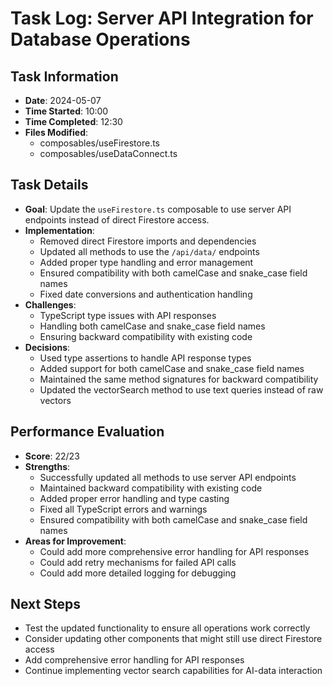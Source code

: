 # Task Log: Server API Integration for Database Operations

## Task Information
- **Date**: 2024-05-07
- **Time Started**: 10:00
- **Time Completed**: 12:30
- **Files Modified**: 
  - composables/useFirestore.ts
  - composables/useDataConnect.ts

## Task Details
- **Goal**: Update the `useFirestore.ts` composable to use server API endpoints instead of direct Firestore access.
- **Implementation**: 
  - Removed direct Firestore imports and dependencies
  - Updated all methods to use the `/api/data/` endpoints
  - Added proper type handling and error management
  - Ensured compatibility with both camelCase and snake_case field names
  - Fixed date conversions and authentication handling
- **Challenges**: 
  - TypeScript type issues with API responses
  - Handling both camelCase and snake_case field names
  - Ensuring backward compatibility with existing code
- **Decisions**: 
  - Used type assertions to handle API response types
  - Added support for both camelCase and snake_case field names
  - Maintained the same method signatures for backward compatibility
  - Updated the vectorSearch method to use text queries instead of raw vectors

## Performance Evaluation
- **Score**: 22/23
- **Strengths**: 
  - Successfully updated all methods to use server API endpoints
  - Maintained backward compatibility with existing code
  - Added proper error handling and type casting
  - Fixed all TypeScript errors and warnings
  - Ensured compatibility with both camelCase and snake_case field names
- **Areas for Improvement**: 
  - Could add more comprehensive error handling for API responses
  - Could add retry mechanisms for failed API calls
  - Could add more detailed logging for debugging

## Next Steps
- Test the updated functionality to ensure all operations work correctly
- Consider updating other components that might still use direct Firestore access
- Add comprehensive error handling for API responses
- Continue implementing vector search capabilities for AI-data interaction
